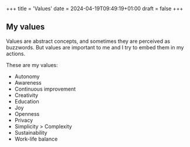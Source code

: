 +++
title = 'Values'
date = 2024-04-19T09:49:19+01:00
draft = false
+++

## My values
Values are abstract concepts, and sometimes they are perceived as buzzwords. But values are important to me and I try to embed them in my actions.

These are my values:

- Autonomy
- Awareness
- Continuous improvement
- Creativity
- Education
- Joy
- Openness
- Privacy
- Simplicity > Complexity
- Sustainability
- Work-life balance

